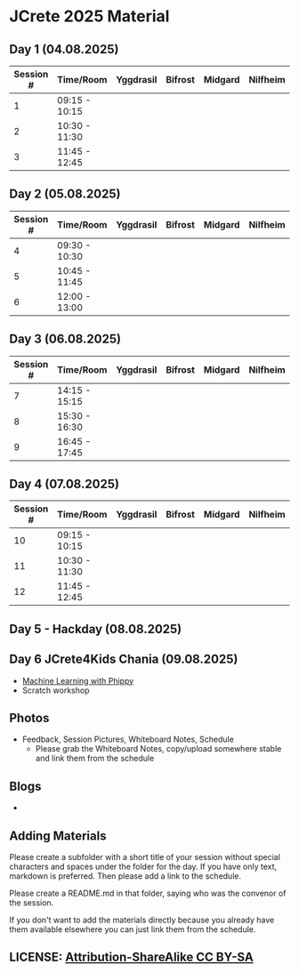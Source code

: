 # JCrete 2025 Material

## Day 1 (04.08.2025)

| Session # | Time/Room      | Yggdrasil    | Bifrost  | Midgard | Nilfheim  | Valhalla   |   
|-----------|----------------|--------------|----------|-------- |-----------|------------|
| 1         | 09:15 - 10:15  |              |          |         |           |            |
| 2         | 10:30 - 11:30  |              |          |         |           |            |
| 3         | 11:45 - 12:45  |              |          |         |           |            |
 
## Day 2 (05.08.2025)

| Session # | Time/Room      | Yggdrasil    | Bifrost  | Midgard | Nilfheim  | Valhalla   |   
|-----------|----------------|--------------|----------|-------- |-----------|------------|
| 4         | 09:30 - 10:30  |              |          |         |           |            |
| 5         | 10:45 - 11:45  |              |          |         |           |            |
| 6         | 12:00 - 13:00  |              |          |         |           |            |

## Day 3 (06.08.2025)

| Session # | Time/Room      | Yggdrasil    | Bifrost  | Midgard | Nilfheim  | Valhalla   |   
|-----------|----------------|--------------|----------|-------- |-----------|------------|
| 7         | 14:15 - 15:15  |              |          |         |           |            |
| 8         | 15:30 - 16:30  |              |          |         |           |            |
| 9         | 16:45 - 17:45  |              |          |         |           |            |

## Day 4 (07.08.2025)
| Session # | Time/Room      | Yggdrasil    | Bifrost  | Midgard | Nilfheim  | Valhalla   |   
|-----------|----------------|--------------|----------|-------- |-----------|------------|
| 10        | 09:15 - 10:15  |              |          |         |           |            |
| 11        | 10:30 - 11:30  |              |          |         |           |            |
| 12        | 11:45 - 12:45  |              |          |         |           |            |

## Day 5 - Hackday (08.08.2025)


## Day 6 JCrete4Kids Chania (09.08.2025)
* [Machine Learning with Phippy](https://www.phippyai.com/gr/)
* Scratch workshop

## Photos

* Feedback, Session Pictures, Whiteboard Notes, Schedule
    * Please grab the Whiteboard Notes, copy/upload somewhere stable and link them from the schedule

## Blogs

* 


## Adding Materials

Please create a subfolder with a short title of your session without special characters and spaces under the folder for the day. If you have only text, markdown is preferred. Then please add a link to the schedule.

Please create a README.md in that folder, saying who was the convenor of the session.

If you don't want to add the materials directly because you already have them available elsewhere you can just link them from the schedule.

## LICENSE:  [Attribution-ShareAlike CC BY-SA](https://creativecommons.org/licenses/)
